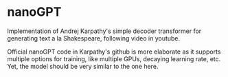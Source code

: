 # nanoGPT

Implementation of Andrej Karpathy's simple decoder transformer for
generating text a la Shakespeare, following video in youtube.

Official nanoGPT code in Karpathy's github is more elaborate as it
supports multiple options for training, like multiple GPUs, decaying
learning rate, etc. Yet, the model should be very similar to the one
here.

